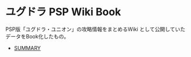 # ユグドラ PSP Wiki Book

PSP版「ユグドラ・ユニオン」の攻略情報をまとめるWiki として公開していたデータをBook化したもの。

- [SUMMARY](docs/SUMMARY.md)
